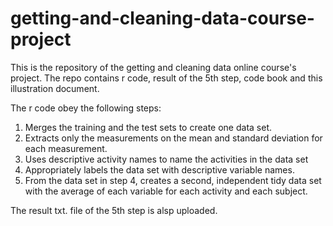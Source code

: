 # getting-and-cleaning-data-course-project
This is the repository of the getting and cleaning data online course's project. The repo contains r code, result of the 5th step, code book and this illustration document.

The r code obey the following steps:
1. Merges the training and the test sets to create one data set.
2. Extracts only the measurements on the mean and standard deviation for each measurement. 
3. Uses descriptive activity names to name the activities in the data set
4. Appropriately labels the data set with descriptive variable names. 
5. From the data set in step 4, creates a second, independent tidy data set with the average of each variable for each activity and each subject.

The result txt. file of the 5th step is alsp uploaded. 

